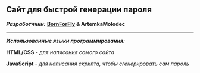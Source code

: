 ## Сайт для быстрой генерации пароля
___Разработчики:___ **[BornForFly](https://github.com/BornForFly) & ArtemkaMolodec**
____
***Использованные языки программирования:***

**HTML/CSS** - *для написания самого сайта*

**JavaScript** - *для написания скрипта, чтобы сгенерировать сам пароль*

